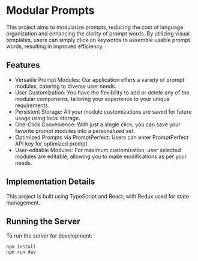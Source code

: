 # Modular Prompts

This project aims to modularize prompts, reducing the cost of language organization and enhancing the clarity of prompt words. By utilizing visual templates, users can simply click on keywords to assemble usable prompt words, resulting in improved efficiency.

## Features

- Versatile Prompt Modules: Our application offers a variety of prompt modules, catering to diverse user needs.
- User Customization: You have the flexibility to add or delete any of the modular components, tailoring your experience to your unique requirements.
- Persistent Storage: All your module customizations are saved for future usage using local storage.
- One-Click Convenience: With just a single click, you can save your favorite prompt modules into a personalized set.
- Optimized Prompts via PromptPerfect: Users can enter PromptPerfect API key for optimized prompt
- User-editable Modules: For maximum customization, user selected modules are editable, allowing you to make modifications as per your needs.

## Implementation Details

This project is built using TypeScript and React, with Redux used for state management.

## Running the Server

To run the server for development:

```
npm install
npm run dev
```
